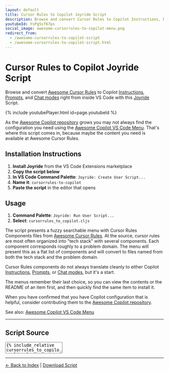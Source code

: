 ```yaml
---
layout: default
title: Cursor Rules to Copilot Joyride Script
description: Browse and convert Cursor Rules to Copilot Instructions, Prompts Chat modes right from inside VS Code with this Joyride Script
youtubeId: YsPg5sf67ps
social_image: awesome-cursorrules-to-copilot-menu.png
redirect_from:
  - /awesome-cursorrules-to-copilot-script
  - /awesome-cursorrules-to-copilot-script.html
---
```


# Cursor Rules to Copilot Joyride Script

Browse and convert [Awesome Cursor Rules](https://github.com/PatrickJS/awesome-cursorrules) to Copilot [Instructions](https://code.visualstudio.com/docs/copilot/copilot-customization#_custom-instructions), [Prompts](https://code.visualstudio.com/docs/copilot/copilot-customization#_prompt-files-experimental), and [Chat modes](https://code.visualstudio.com/docs/copilot/chat/chat-modes) right from inside VS Code with this [Joyride](https://github.com/BetterThanTomorrow/joyride) Script.


{% include youtubePlayer.html id=page.youtubeId %}

As the [Awesome Copilot repository](https://github.com/github/awesome-copilot) grows you may not always find the configuration you need using the [Awesome Copilot VS Code Menu](awesome-copilot-script.md). That's where this script comes in, because maybe the content you need is available at Awesome Cursor Rules.

## Installation Instructions

1. **Install Joyride** from the VS Code Extensions marketplace
2. **Copy the script below**
3. **In VS Code Command Palette**: `Joyride: Create User Script...`
4. **Name it**: `cursorrules-to-copilot`
5. **Paste the script** in the editor that opens

## Usage

1. **Command Palette**: `Joyride: Run User Script...`
2. **Select**: `cursorrules_to_copilot.cljs`

The script presents a fuzzy searchable menu with Cursor Rules Components files from [Awesome Cursor Rules](https://github.com/PatrickJS/awesome-cursorrules). At the source, cursor rules are most often organized into "tech stack" with several components. Each component corresponds roughly to a problem domain. The menu will present this as a flat list of components and will convert to files named from both the tech stack and the problem domain.

Cursor Rules components do not always translate cleanly to either Copilot [Instructions](https://code.visualstudio.com/docs/copilot/copilot-customization#_custom-instructions), [Prompts](https://code.visualstudio.com/docs/copilot/copilot-customization#_prompt-files-experimental), or [Chat modes](https://code.visualstudio.com/docs/copilot/chat/chat-modes), but it's a start.

The menus remember their last choice, so you can view the contents or the README of an item first, and then quickly find the same item to install it.

When you have confirmed that you have Copilot configuration that is helpful, consider contributing them to the [Awesome Copilot repository](https://github.com/github/awesome-copilot).

See also: [Awesome Copilot VS Code Menu](awesome-copilot-script)

---

## Script Source

<textarea class="code" readonly>
{% include_relative cursorrules_to_copilot.cljs %}
</textarea>

---

[← Back to Index](index.html) | [Download Script](cursorrules_to_copilot.cljs)
